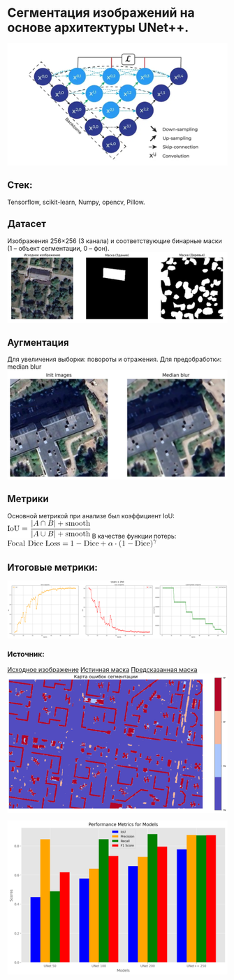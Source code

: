 # Сегментация изображений на основе архитектуры UNet++. 
![UNet](https://github.com/klon-22800/unet_plus_plus_segmentation/blob/main/graphics/Unet%2B%2B.png)
## Стек:
Tensorflow, scikit-learn, Numpy, opencv, Pillow.
## Датасет
Изображения 256×256 (3 канала) и соответствующие бинарные маски (1 – объект сегментации, 0 – фон). 
![Dataset example](https://github.com/klon-22800/unet_plus_plus_segmentation/blob/main/graphics/dataset%20example.png)
## Аугментация
Для увеличения выборки: повороты и отражения. Для предобработки: median blur
![Median blur](https://github.com/klon-22800/unet_plus_plus_segmentation/blob/main/graphics/median%20blur.png)
## Метрики 
Основной метрикой при анализе был коэффициент IoU:
![IoU](https://github.com/klon-22800/unet_plus_plus_segmentation/blob/main/graphics/IoU.png)
В качестве функции потерь:
![Focal Dice loss](https://github.com/klon-22800/unet_plus_plus_segmentation/blob/main/graphics/FDL.png)

## Итоговые метрики: 
![Metrics](https://github.com/klon-22800/unet_plus_plus_segmentation/blob/main/graphics/unet%2B%2B%20250.png)
### Источник:
[Исходное изображение](https://github.com/klon-22800/unet_plus_plus_segmentation/blob/main/check/big_tlt_test.png)
[Истинная маска](https://github.com/klon-22800/unet_plus_plus_segmentation/blob/main/check/big_tlt_test_mask.png)
[Предсказанная маска](https://github.com/klon-22800/unet_plus_plus_segmentation/blob/main/check/big_tlt_check_250.png)
![Map of errors](https://github.com/klon-22800/unet_plus_plus_segmentation/blob/main/graphics/map_of_errors.png)

![test](https://github.com/klon-22800/unet_plus_plus_segmentation/blob/main/graphics/Performance%20Metrics%20for%20Models.png)
